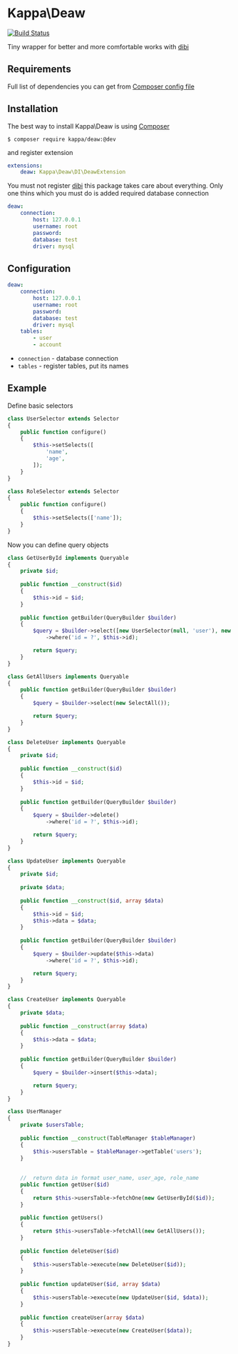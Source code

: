 # Kappa\Deaw

[![Build Status](https://travis-ci.org/Kappa-org/Deaw.svg)](https://travis-ci.org/Kappa-org/Deaw)

Tiny wrapper for better and more comfortable works with [dibi](http://dibiphp.com)
 
## Requirements

Full list of dependencies you can get from [Composer config file](https://github.com/Kappa-org/Deaw/blob/master/composer.json)

## Installation

The best way to install Kappa\Deaw is using [Composer](https://getcomposer.org)

```shell
$ composer require kappa/deaw:@dev
```

and register extension

```yaml
extensions:
    deaw: Kappa\Deaw\DI\DeawExtension
```

You must not register [dibi](http://dibiphp.com) this package takes care about everything. Only one thins which you must
 do is added required database connection
  
```yaml
deaw:
	connection:
		host: 127.0.0.1
		username: root
		password: 
		database: test
		driver: mysql
```

## Configuration

```yaml
deaw:
	connection:
		host: 127.0.0.1
		username: root
		password: 
		database: test
		driver: mysql
	tables:
		- user
		- account
```

* `connection` - database connection
* `tables` - register tables, put its names

## Example

Define basic selectors

```php
class UserSelector extends Selector
{
	public function configure()
	{
		$this->setSelects([
			'name',
			'age',
		]);
	}
}

class RoleSelector extends Selector
{
	public function configure()
	{
		$this->setSelects(['name']);
	}
}
```

Now you can define query objects

```php
class GetUserById implements Queryable
{
	private $id;
	
	public function __construct($id)
	{
		$this->id = $id;
	}
	
	public function getBuilder(QueryBuilder $builder)
	{
		$query = $builder->select([new UserSelector(null, 'user'), new RoleSelector('roles', 'role')])
			->where('id = ?', $this->id);

		return $query;
	}
}

class GetAllUsers implements Queryable
{
	public function getBuilder(QueryBuilder $builder)
	{
		$query = $builder->select(new SelectAll());

		return $query;
	}
}

class DeleteUser implements Queryable
{
	private $id;
	
	public function __construct($id)
	{
		$this->id = $id;
	}
	
	public function getBuilder(QueryBuilder $builder)
	{
		$query = $builder->delete()
			->where('id = ?', $this->id);

		return $query;
	}
}

class UpdateUser implements Queryable
{
	private $id;
	
	private $data;
	
	public function __construct($id, array $data)
	{
		$this->id = $id;
		$this->data = $data;
	}
	
	public function getBuilder(QueryBuilder $builder)
	{
		$query = $builder->update($this->data)
			->where('id = ?', $this->id);

		return $query;
	}
}

class CreateUser implements Queryable
{
	private $data;
	
	public function __construct(array $data)
	{
		$this->data = $data;
	}
	
	public function getBuilder(QueryBuilder $builder)
	{
		$query = $builder->insert($this->data);

		return $query;
	}
}
```

```php
class UserManager
{
	private $usersTable;
	
	public function __construct(TableManager $tableManager)
	{
		$this->usersTable = $tableManager->getTable('users');
	}
	
	
	//	return data in format user_name, user_age, role_name
	public function getUser($id)
	{
		return $this->usersTable->fetchOne(new GetUserById($id));
	}
	
	public function getUsers()
	{
		return $this->usersTable->fetchAll(new GetAllUsers());
	}
	
	public function deleteUser($id)
	{
		$this->usersTable->execute(new DeleteUser($id));
	}
	
	public function updateUser($id, array $data)
	{
		$this->usersTable->execute(new UpdateUser($id, $data));
	}
	
	public function createUser(array $data)
	{ 
		$this->usersTable->execute(new CreateUser($data));
	}
}
```

